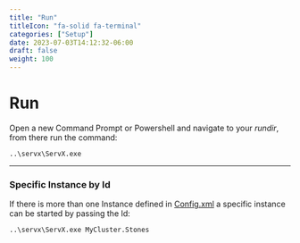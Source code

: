 ```yaml
---
title: "Run"
titleIcon: "fa-solid fa-terminal"
categories: ["Setup"]
date: 2023-07-03T14:12:32-06:00
draft: false
weight: 100
---
```


# Run

Open a new Command Prompt or Powershell and navigate to your *rundir*, from there run the command:

    ..\servx\ServX.exe

---

### Specific Instance by Id

If there is more than one Instance defined in [Config.xml](/config) a specific instance can be started by passing the Id:

    ..\servx\ServX.exe MyCluster.Stones